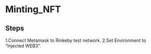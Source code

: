 # Minting_NFT
## Steps
1.Connect Metamask to Rinkeby test network.
2.Set Environment to “Injected WEB3”.
